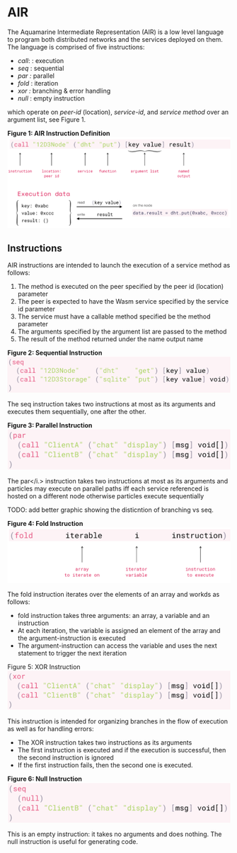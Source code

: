 # AIR

The Aquamarine Intermediate Representation \(AIR\) is a low level language to program both distributed networks and the services deployed on them. The language is comprised of five instructions:

* _call_: : execution
* _seq_ : sequential
* _par  :_ parallel
* _fold_ : iteration
* _xor :_ branching & error handling
* _null_ : empty instruction

which operate on _peer-id_ \(location\), _service-id_, and _service method_ over an argument list, see Figure 1.

**Figure 1: AIR Instruction Definition** ![Execution](../../.gitbook/assets/air_call_execution_1.png)

## Instructions

AIR instructions are intended to launch the execution of a service method as follows:

1. The method is executed on the peer specified by the peer id \(location\) parameter
2. The peer is expected to have the Wasm service specified by the service id parameter
3. The service must have a callable method specified be the method parameter
4. The arguments specified by the argument list are passed to the method
5. The result of the method returned under the name output name

**Figure 2: Sequential Instruction** ![Execution](../../.gitbook/assets/air_sequential_2%20%281%29.png)

The seq instruction takes two instructions at most as its arguments and executes them sequentially, one after the other.

**Figure 3: Parallel Instruction** ![Execution](../../.gitbook/assets/air_par_3.png)

The par&lt;/i.&gt; instruction takes two instructions at most as its arguments and particles may execute on parallel paths iff each service referenced is hosted on a different node otherwise particles execute sequentially

TODO: add better graphic showing the disticntion of branching vs seq.

**Figure 4: Fold Instruction** ![Execution](../../.gitbook/assets/air_fold_4.png)

The fold instruction iterates over the elements of an array and workds as follows:

* fold instruction takes three arguments: an array, a variable and an instruction
* At each iteration, the variable is assigned an element of the array and the argument-instruction is executed
* The argument-instruction can access the variable and uses the next statement to trigger the next iteration

Figure 5: XOR Instruction ![Execution](../../.gitbook/assets/air_xor_5.png)

This instruction is intended for organizing branches in the flow of execution as well as for handling errors:

* The XOR instruction takes two instructions as its arguments
* The first instruction is executed and if the execution is successful, then the second instruction is ignored
* If the first instruction fails, then the second one is executed.

**Figure 6: Null Instruction** ![Execution](../../.gitbook/assets/air_null_6.png)

This is an empty instruction: it takes no arguments and does nothing. The null instruction is useful for generating code.

